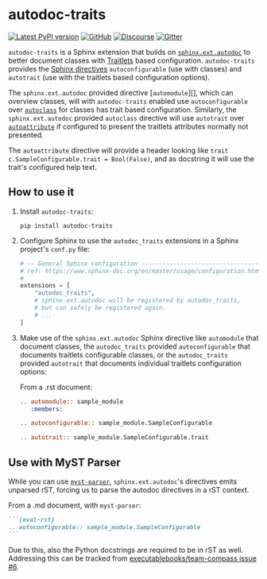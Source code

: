 # autodoc-traits

[![Latest PyPI version](https://img.shields.io/pypi/v/autodoc-traits?logo=pypi)](https://pypi.python.org/pypi/autodoc-traits)
[![GitHub](https://img.shields.io/badge/issue_tracking-github-blue?logo=github)](https://github.com/jupyterhub/autodoc-traits/issues)
[![Discourse](https://img.shields.io/badge/help_forum-discourse-blue?logo=discourse)](https://discourse.jupyter.org/c/jupyterhub)
[![Gitter](https://img.shields.io/badge/social_chat-gitter-blue?logo=gitter)](https://gitter.im/jupyterhub/jupyterhub)

`autodoc-traits` is a Sphinx extension that builds on [`sphinx.ext.autodoc`][]
to better document classes with [Traitlets][] based configuration.
`autodoc-traits` provides the [Sphinx directives][] `autoconfigurable` (use with
classes) and `autotrait` (use with the traitlets based configuration options).

The `sphinx.ext.autodoc` provided directive [`automodule`][], which can overview
classes, will with `autodoc-traits` enabled use `autoconfigurable` over
[`autoclass`][] for classes has trait based configuration. Similarly, the
`sphinx.ext.autodoc` provided `autoclass` directive will use `autotrait` over
[`autoattribute`][] if configured to present the traitlets attributes normally
not presented.

The `autoattribute` directive will provide a header looking like `trait
c.SampleConfigurable.trait = Bool(False)`, and as docstring it will use the
trait's configured help text.

## How to use it

1. Install `autodoc-traits`:

   ```shell
   pip install autodoc-traits
   ```

2. Configure Sphinx to use the `autodoc_traits` extensions in a Sphinx project's
   `conf.py` file:

   ```python
   # -- General Sphinx configuration --------------------------------------------
   # ref: https://www.sphinx-doc.org/en/master/usage/configuration.html#general-configuration
   #
   extensions = [
       "autodoc_traits",
       # sphinx.ext.autodoc will be registered by autodoc_traits,
       # but can safely be registered again.
       # ...
   ]
   ```

3. Make use of the `sphinx.ext.autodoc` Sphinx directive like `automodule` that
   document classes, the `autodoc_traits` provided `autoconfigurable` that
   documents traitlets configurable classes, or the `autodoc_traits` provided
   `autotrait` that documents individual traitlets configuration options:

   From a .rst document:

   ```rst
   .. automodule:: sample_module
      :members:

   .. autoconfigurable:: sample_module.SampleConfigurable

   .. autotrait:: sample_module.SampleConfigurable.trait
   ```

## Use with MyST Parser

While you can use [`myst-parser`][], `sphinx.ext.autodoc`'s directives emits
unparsed rST, forcing us to parse the autodoc directives in a rST context.

From a .md document, with `myst-parser`:

````markdown
```{eval-rst}
.. autoconfigurable:: sample_module.SampleConfigurable
```
````

Due to this, also the Python docstrings are required to be in rST as well.
Addressing this can be tracked from [executablebooks/team-compass issue
#6](https://github.com/executablebooks/team-compass/issues/6).

[`sphinx.ext.autodoc`]: https://www.sphinx-doc.org/en/master/usage/extensions/autodoc.html
[sphinx directives]: https://www.sphinx-doc.org/en/master/usage/restructuredtext/basics.html#directives
[`autoclass`]: https://www.sphinx-doc.org/en/master/usage/extensions/autodoc.html#directive-autoclass
[`autoattribute`]: https://www.sphinx-doc.org/en/master/usage/extensions/autodoc.html#directive-autoattribute
[traitlets]: https://github.com/ipython/traitlets
[`traitlets.traittype`]: https://traitlets.readthedocs.io/en/stable/trait_types.html#traitlets.TraitType
[`myst-parser`]: https://myst-parser.readthedocs.io/en/latest/
